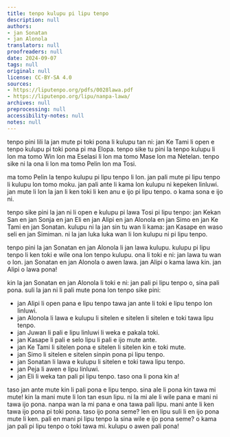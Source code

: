 ```yaml
---
title: tenpo kulupu pi lipu tenpo
description: null
authors:
- jan Sonatan
- jan Alonola
translators: null
proofreaders: null
date: 2024-09-07
tags: null
original: null
license: CC-BY-SA 4.0
sources:
- https://liputenpo.org/pdfs/0028lawa.pdf
- https://liputenpo.org/lipu/nanpa-lawa/
archives: null
preprocessing: null
accessibility-notes: null
notes: null
---
```


tenpo pini lili la jan mute pi toki pona li kulupu tan ni: jan Ke Tami li open e tenpo kulupu pi toki pona pi ma Elopa. tenpo sike tu pini la tenpo kulupu li lon ma tomo Win lon ma Eselasi li lon ma tomo Mase lon ma Netelan. tenpo sike ni la ona li lon ma tomo Pelin lon ma Tosi.

ma tomo Pelin la tenpo kulupu pi lipu tenpo li lon. jan pali mute pi lipu tenpo li kulupu lon tomo moku. jan pali ante li kama lon kulupu ni kepeken linluwi. jan mute li lon la jan li ken toki li ken anu e ijo pi lipu tenpo. o kama sona e ijo ni.

tenpo sike pini la jan ni li open e kulupu pi lawa Tosi pi lipu tenpo: jan Kekan San en jan Sonja en jan Eli en jan Alipi en jan Alonola en jan Simo en jan Ke Tami en jan Sonatan. kulupu ni la jan sin tu wan li kama: jan Kasape en waso seli en jan Simiman. ni la jan luka luka wan li lon kulupu ni pi lipu tenpo.

tenpo pini la jan Sonatan en jan Alonola li jan lawa kulupu. kulupu pi lipu tenpo li ken toki e wile ona lon tenpo kulupu. ona li toki e ni: jan lawa tu wan o lon. jan Sonatan en jan Alonola o awen lawa. jan Alipi o kama lawa kin. jan Alipi o lawa pona!

kin la jan Sonatan en jan Alonola li toki e ni: jan pali pi lipu tenpo o, sina pali pona. suli la jan ni li pali mute pona lon tenpo sike pini:

- jan Alipi li open pana e lipu tenpo tawa jan ante li toki e lipu tenpo lon linluwi.
- jan Alonola li lawa e kulupu li sitelen e sitelen li sitelen e toki tawa lipu tenpo.
- jan Juwan li pali e lipu linluwi li weka e pakala toki.
- jan Kasape li pali e selo lipu li pali e ijo mute ante.
- jan Ke Tami li sitelen pona e sitelen li sitelen kin e toki mute.
- jan Simo li sitelen e sitelen sinpin pona pi lipu tenpo.
- jan Sonatan li lawa e kulupu li sitelen e toki tawa lipu tenpo.
- jan Peja li awen e lipu linluwi.
- jan Eli li weka tan pali pi lipu tenpo. taso ona li pona kin a!

taso jan ante mute kin li pali pona e lipu tenpo. sina ale li pona kin tawa mi mute! kin la mani mute li lon tan esun lipu. ni la mi ale li wile pana e mani ni tawa ijo pona. nanpa wan la mi pana e ona tawa pali lipu. mani ante li ken tawa ijo pona pi toki pona. taso ijo pona seme? len en lipu suli li en ijo pona mute li ken. pali en mani pi lipu tenpo la sina wile e ijo pona seme? o kama jan pali pi lipu tenpo o toki tawa mi. kulupu o awen pali pona!